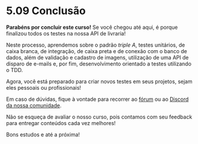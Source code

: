 # 5.09 Conclusão

**Parabéns por concluir este curso!** Se você chegou até aqui, é porque finalizou todos os testes na nossa API de livraria!

Neste processo, aprendemos sobre o padrão _triple A_, testes unitários, de caixa branca, de integração, de caixa preta e de conexão com o banco de dados, além de validação e cadastro de imagens, utilização de uma API de disparo de e-mails e, por fim, desenvolvimento orientado a testes utilizando o TDD.

Agora, você está preparado para criar novos testes em seus projetos, sejam eles pessoais ou profissionais!

Em caso de dúvidas, fique à vontade para recorrer ao [fórum](https://cursos.alura.com.br/forum/todos/1) ou ao [Discord da nossa comunidade](https://discord.com/invite/QeBdgAjXnn).

Não se esqueça de avaliar o nosso curso, pois contamos com seu feedback para entregar conteúdos cada vez melhores!

Bons estudos e até a próxima!